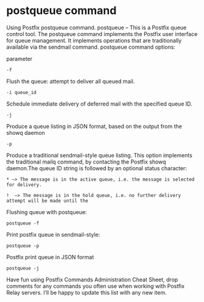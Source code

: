 # postqueue command

Using Postfix postqueue command.
postqueue – This is a Postfix queue control tool. The postqueue command implements the Postfix user interface for queue management. It implements operations that are traditionally available via the sendmail command. postqueue command options:

parameter
```
-f  
```
Flush the queue: attempt to deliver all queued mail.
```
-i queue_id 
```
Schedule immediate delivery of deferred mail with the specified queue ID.
```
-j
```
Produce a queue listing in JSON format, based on the output from the showq daemon
```
-p
```
Produce a traditional sendmail-style queue listing. This option implements
the traditional mailq command, by contacting the Postfix showq daemon.The queue ID string is followed by an optional status character:
```
* –> The message is in the active queue, i.e. the message is selected for delivery.

!  –> The message is in the hold queue, i.e. no further delivery attempt will be made until the
```

Flushing queue with postqueue:
```
postqueue -f
```
Print  postfix queue in sendmail-style:
```
postqueue -p
```

Postfix print queue in JSON format
```
postqueue -j
```
Have fun using Postfix Commands Administration Cheat Sheet, drop comments for any commands you often use when working with Postfix Relay servers. I’ll be happy to update this list with any new item.


